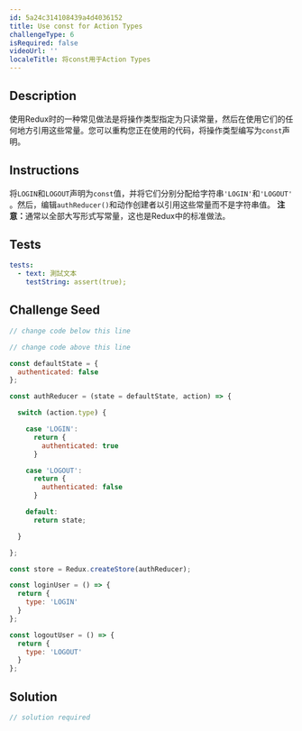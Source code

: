 ```yaml
---
id: 5a24c314108439a4d4036152
title: Use const for Action Types
challengeType: 6
isRequired: false
videoUrl: ''
localeTitle: 将const用于Action Types
---
```


## Description
<section id="description">使用Redux时的一种常见做法是将操作类型指定为只读常量，然后在使用它们的任何地方引用这些常量。您可以重构您正在使用的代码，将操作类型编写为<code>const</code>声明。 </section>

## Instructions
<section id="instructions">将<code>LOGIN</code>和<code>LOGOUT</code>声明为<code>const</code>值，并将它们分别分配给字符串<code>&#39;LOGIN&#39;</code>和<code>&#39;LOGOUT&#39;</code> 。然后，编辑<code>authReducer()</code>和动作创建者以引用这些常量而不是字符串值。 <strong>注意：</strong>通常以全部大写形式写常量，这也是Redux中的标准做法。 </section>

## Tests
<section id='tests'>

```yml
tests:
  - text: 測試文本
    testString: assert(true);

```

</section>

## Challenge Seed
<section id='challengeSeed'>

<div id='jsx-seed'>

```jsx
// change code below this line

// change code above this line

const defaultState = {
  authenticated: false
};

const authReducer = (state = defaultState, action) => {

  switch (action.type) {

    case 'LOGIN':
      return {
        authenticated: true
      }

    case 'LOGOUT':
      return {
        authenticated: false
      }

    default:
      return state;

  }

};

const store = Redux.createStore(authReducer);

const loginUser = () => {
  return {
    type: 'LOGIN'
  }
};

const logoutUser = () => {
  return {
    type: 'LOGOUT'
  }
};

```

</div>



</section>

## Solution
<section id='solution'>

```js
// solution required
```
</section>
